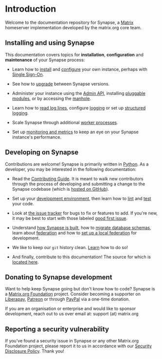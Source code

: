 # Introduction

Welcome to the documentation repository for Synapse, a 
[Matrix](https://matrix.org) homeserver implementation developed by the matrix.org core 
team.

## Installing and using Synapse

This documentation covers topics for **installation**, **configuration** and
**maintenance** of your Synapse process:

* Learn how to [install](setup/installation.md) and
  [configure](usage/configuration/config_documentation.md) your own instance, perhaps with [Single
  Sign-On](usage/configuration/user_authentication/index.html).

* See how to [upgrade](upgrade.md) between Synapse versions.

* Administer your instance using the [Admin
  API](usage/administration/admin_api/index.html), installing [pluggable
  modules](modules/index.html), or by accessing the [manhole](administration/manhole.md).

* Learn how to [read log lines](administration/request_log.md), configure
  [logging](usage/configuration/logging_sample_config.md) or set up [structured
  logging](usage/configuration/structured_logging.md).

* Scale Synapse through additional [worker processes](usage/configuration/workers.md).

* Set up [monitoring and metrics](administration/metrics-howto.md) to keep an eye on your
  Synapse instance's performance.

## Developing on Synapse

Contributions are welcome! Synapse is primarily written in
[Python](https://python.org). As a developer, you may be interested in the
following documentation:

* Read the [Contributing Guide](development/contributing_guide.md). It is meant
  to walk new contributors through the process of developing and submitting a
  change to the Synapse codebase (which is [hosted on
  GitHub](https://github.com/matrix-org/synapse)).

* Set up your [development
  environment](development/contributing_guide.md#2-what-do-i-need), then learn
  how to [lint](development/contributing_guide.md#run-the-linters) and
  [test](development/contributing_guide.md#8-test-test-test) your code.

* Look at [the issue tracker](https://github.com/matrix-org/synapse/issues) for
  bugs to fix or features to add. If you're new, it may be best to start with
  those labeled [good first
  issue](https://github.com/matrix-org/synapse/issues?q=is%3Aissue+is%3Aopen+label%3A%22good+first+issue%22).

* Understand [how Synapse is
  built](development/internal_documentation/index.html), how to [migrate
  database schemas](development/database_schema.md), learn about
  [federation](usage/federate.md) and how to [set up a local
  federation](usage/federate.md#running-a-demo-federation-of-synapses) for development.

* We like to keep our `git` history clean. [Learn](development/git.md) how to
  do so!

* And finally, contribute to this documentation! The source for which is
  [located here](https://github.com/matrix-org/synapse/tree/develop/docs).

## Donating to Synapse development

Want to help keep Synapse going but don't know how to code? Synapse is a
[Matrix.org Foundation](https://matrix.org) project. Consider becoming a
supporter on [Liberapay](https://liberapay.com/matrixdotorg),
[Patreon](https://patreon.com/matrixdotorg) or through
[PayPal](https://paypal.me/matrixdotorg) via a one-time donation.

If you are an organisation or enterprise and would like to sponsor development,
reach out to us over email at: support (at) matrix.org

## Reporting a security vulnerability

If you've found a security issue in Synapse or any other Matrix.org Foundation
project, please report it to us in accordance with our [Security Disclosure
Policy](https://www.matrix.org/security-disclosure-policy/). Thank you!

